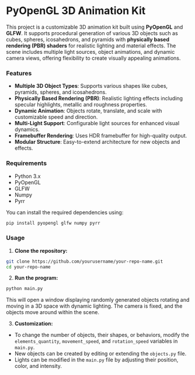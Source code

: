 # PyOpenGL 3D Animation Kit

This project is a customizable 3D animation kit built using **PyOpenGL** and **GLFW**. It supports procedural generation of various 3D objects such as cubes, spheres, icosahedrons, and pyramids with **physically based rendering (PBR) shaders** for realistic lighting and material effects. The scene includes multiple light sources, object animations, and dynamic camera views, offering flexibility to create visually appealing animations.

### Features

- **Multiple 3D Object Types**: Supports various shapes like cubes, pyramids, spheres, and icosahedrons.
- **Physically Based Rendering (PBR)**: Realistic lighting effects including specular highlights, metallic and roughness properties.
- **Dynamic Animation**: Objects rotate, translate, and scale with customizable speed and direction.
- **Multi-Light Support**: Configurable light sources for enhanced visual dynamics.
- **Framebuffer Rendering**: Uses HDR framebuffer for high-quality output.
- **Modular Structure**: Easy-to-extend architecture for new objects and effects.

### Requirements

- Python 3.x
- PyOpenGL
- GLFW
- Numpy
- Pyrr

You can install the required dependencies using:

```bash
pip install pyopengl glfw numpy pyrr
```

### Usage

1. **Clone the repository:**

```bash
git clone https://github.com/yourusername/your-repo-name.git
cd your-repo-name
```

2. **Run the program:**

```bash
python main.py
```

This will open a window displaying randomly generated objects rotating and moving in a 3D space with dynamic lighting. The camera is fixed, and the objects move around within the scene.

3. **Customization:**

- To change the number of objects, their shapes, or behaviors, modify the `elements_quantity`, `movement_speed`, and `rotation_speed` variables in `main.py`.
- New objects can be created by editing or extending the `objects.py` file.
- Lights can be modified in the `main.py` file by adjusting their position, color, and intensity.
